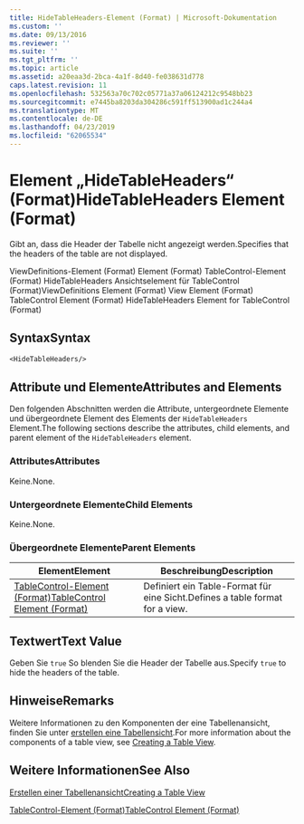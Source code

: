 ```yaml
---
title: HideTableHeaders-Element (Format) | Microsoft-Dokumentation
ms.custom: ''
ms.date: 09/13/2016
ms.reviewer: ''
ms.suite: ''
ms.tgt_pltfrm: ''
ms.topic: article
ms.assetid: a20eaa3d-2bca-4a1f-8d40-fe038631d778
caps.latest.revision: 11
ms.openlocfilehash: 532563a70c702c05771a37a06124212c9548bb23
ms.sourcegitcommit: e7445ba8203da304286c591ff513900ad1c244a4
ms.translationtype: MT
ms.contentlocale: de-DE
ms.lasthandoff: 04/23/2019
ms.locfileid: "62065534"
---
```

# <a name="hidetableheaders-element-format"></a><span data-ttu-id="7a92d-102">Element „HideTableHeaders“ (Format)</span><span class="sxs-lookup"><span data-stu-id="7a92d-102">HideTableHeaders Element (Format)</span></span>

<span data-ttu-id="7a92d-103">Gibt an, dass die Header der Tabelle nicht angezeigt werden.</span><span class="sxs-lookup"><span data-stu-id="7a92d-103">Specifies that the headers of the table are not displayed.</span></span>

<span data-ttu-id="7a92d-104">ViewDefinitions-Element (Format) Element (Format) TableControl-Element (Format) HideTableHeaders Ansichtselement für TableControl (Format)</span><span class="sxs-lookup"><span data-stu-id="7a92d-104">ViewDefinitions Element (Format) View Element (Format) TableControl Element (Format) HideTableHeaders Element for TableControl (Format)</span></span>

## <a name="syntax"></a><span data-ttu-id="7a92d-105">Syntax</span><span class="sxs-lookup"><span data-stu-id="7a92d-105">Syntax</span></span>

```vb
<HideTableHeaders/>
```

## <a name="attributes-and-elements"></a><span data-ttu-id="7a92d-106">Attribute und Elemente</span><span class="sxs-lookup"><span data-stu-id="7a92d-106">Attributes and Elements</span></span>

<span data-ttu-id="7a92d-107">Den folgenden Abschnitten werden die Attribute, untergeordnete Elemente und übergeordnete Element des Elements der `HideTableHeaders` Element.</span><span class="sxs-lookup"><span data-stu-id="7a92d-107">The following sections describe the attributes, child elements, and parent element of the `HideTableHeaders` element.</span></span>

### <a name="attributes"></a><span data-ttu-id="7a92d-108">Attributes</span><span class="sxs-lookup"><span data-stu-id="7a92d-108">Attributes</span></span>

<span data-ttu-id="7a92d-109">Keine.</span><span class="sxs-lookup"><span data-stu-id="7a92d-109">None.</span></span>

### <a name="child-elements"></a><span data-ttu-id="7a92d-110">Untergeordnete Elemente</span><span class="sxs-lookup"><span data-stu-id="7a92d-110">Child Elements</span></span>

<span data-ttu-id="7a92d-111">Keine.</span><span class="sxs-lookup"><span data-stu-id="7a92d-111">None.</span></span>

### <a name="parent-elements"></a><span data-ttu-id="7a92d-112">Übergeordnete Elemente</span><span class="sxs-lookup"><span data-stu-id="7a92d-112">Parent Elements</span></span>

|<span data-ttu-id="7a92d-113">Element</span><span class="sxs-lookup"><span data-stu-id="7a92d-113">Element</span></span>|<span data-ttu-id="7a92d-114">Beschreibung</span><span class="sxs-lookup"><span data-stu-id="7a92d-114">Description</span></span>|
|-------------|-----------------|
|[<span data-ttu-id="7a92d-115">TableControl-Element (Format)</span><span class="sxs-lookup"><span data-stu-id="7a92d-115">TableControl Element (Format)</span></span>](./tablecontrol-element-format.md)|<span data-ttu-id="7a92d-116">Definiert ein Table-Format für eine Sicht.</span><span class="sxs-lookup"><span data-stu-id="7a92d-116">Defines a table format for a view.</span></span>|

## <a name="text-value"></a><span data-ttu-id="7a92d-117">Textwert</span><span class="sxs-lookup"><span data-stu-id="7a92d-117">Text Value</span></span>

<span data-ttu-id="7a92d-118">Geben Sie `true` So blenden Sie die Header der Tabelle aus.</span><span class="sxs-lookup"><span data-stu-id="7a92d-118">Specify `true` to hide the headers of the table.</span></span>

## <a name="remarks"></a><span data-ttu-id="7a92d-119">Hinweise</span><span class="sxs-lookup"><span data-stu-id="7a92d-119">Remarks</span></span>

<span data-ttu-id="7a92d-120">Weitere Informationen zu den Komponenten der eine Tabellenansicht, finden Sie unter [erstellen eine Tabellensicht](./creating-a-table-view.md).</span><span class="sxs-lookup"><span data-stu-id="7a92d-120">For more information about the components of a table view, see [Creating a Table View](./creating-a-table-view.md).</span></span>

## <a name="see-also"></a><span data-ttu-id="7a92d-121">Weitere Informationen</span><span class="sxs-lookup"><span data-stu-id="7a92d-121">See Also</span></span>

[<span data-ttu-id="7a92d-122">Erstellen einer Tabellenansicht</span><span class="sxs-lookup"><span data-stu-id="7a92d-122">Creating a Table View</span></span>](./creating-a-table-view.md)

[<span data-ttu-id="7a92d-123">TableControl-Element (Format)</span><span class="sxs-lookup"><span data-stu-id="7a92d-123">TableControl Element (Format)</span></span>](./tablecontrol-element-format.md)
